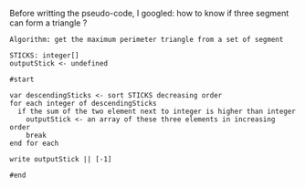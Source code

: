 Before writting the pseudo-code, I googled: how to know if three segment can form a triangle ?
 
    Algorithm: get the maximum perimeter triangle from a set of segment

    STICKS: integer[]
    outputStick <- undefined

    #start

    var descendingSticks <- sort STICKS decreasing order
    for each integer of descendingSticks
      if the sum of the two element next to integer is higher than integer
        outputStick <- an array of these three elements in increasing order
        break
    end for each
    
    write outputStick || [-1]

    #end
